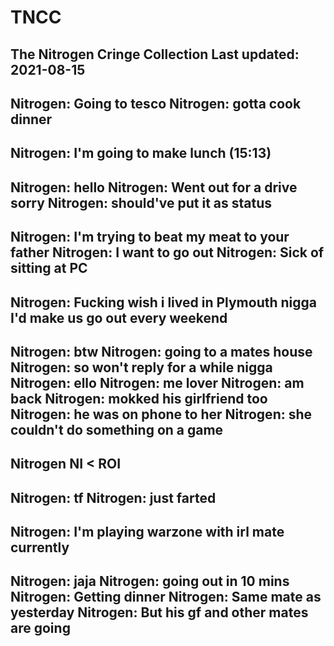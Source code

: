 # TNCC
The Nitrogen Cringe Collection 
Last updated: 2021-08-15
-------------------------------------------------------------------------------------
Nitrogen: Going to tesco
Nitrogen: gotta cook dinner
-------------------------------------------------------------------------------------
Nitrogen: I'm going to make lunch (15:13)
-------------------------------------------------------------------------------------
Nitrogen: hello
Nitrogen: Went out for a drive sorry
Nitrogen: should've put it as status
-------------------------------------------------------------------------------------
Nitrogen: I'm trying to beat my meat to your father
Nitrogen: I want to go out
Nitrogen: Sick of sitting at PC
-------------------------------------------------------------------------------------
Nitrogen: Fucking wish i lived in Plymouth nigga I'd make us go out every weekend
-------------------------------------------------------------------------------------
Nitrogen: btw
Nitrogen: going to a mates house
Nitrogen: so won't reply for a while nigga
Nitrogen: ello
Nitrogen: me lover
Nitrogen: am back
Nitrogen: mokked his girlfriend too
Nitrogen: he was on phone to her
Nitrogen: she couldn't do something on a game
-------------------------------------------------------------------------------------
Nitrogen NI < ROI
-------------------------------------------------------------------------------------
Nitrogen: tf
Nitrogen: just farted
-------------------------------------------------------------------------------------
Nitrogen: I'm playing warzone with irl mate currently
-------------------------------------------------------------------------------------
Nitrogen: jaja
Nitrogen: going out in 10 mins
Nitrogen: Getting dinner
Nitrogen: Same mate as yesterday
Nitrogen: But his gf and other mates are going
-------------------------------------------------------------------------------------
